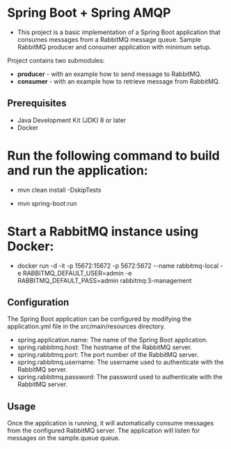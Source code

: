 # Spring Boot + Spring AMQP
- This project is a basic implementation of a Spring Boot application that consumes messages from a RabbitMQ message queue.
Sample RabbitMQ producer and consumer application with minimum setup.

Project contains two submodules:

- **producer** - with an example how to send message to RabbitMQ.
- **consumer** - with an example how to retrieve message from RabbitMQ.

## Prerequisites
- Java Development Kit (JDK) 8 or later
- Docker

# Run the following command to build and run the application:
- mvn clean install -DskipTests

- mvn spring-boot:run

# Start a RabbitMQ instance using Docker:

- docker run -d -it -p 15672:15672 -p 5672:5672 --name rabbitmq-local -e RABBITMQ_DEFAULT_USER=admin -e RABBITMQ_DEFAULT_PASS=admin rabbitmq:3-management

## Configuration

The Spring Boot application can be configured by modifying the application.yml file in the src/main/resources directory.

- spring.application.name: The name of the Spring Boot application.
- spring.rabbitmq.host: The hostname of the RabbitMQ server.
- spring.rabbitmq.port: The port number of the RabbitMQ server.
- spring.rabbitmq.username: The username used to authenticate with the RabbitMQ server.
- spring.rabbitmq.password: The password used to authenticate with the RabbitMQ server.

## Usage

Once the application is running, it will automatically consume messages from the configured RabbitMQ server. The application will listen for messages on the sample.queue queue.
